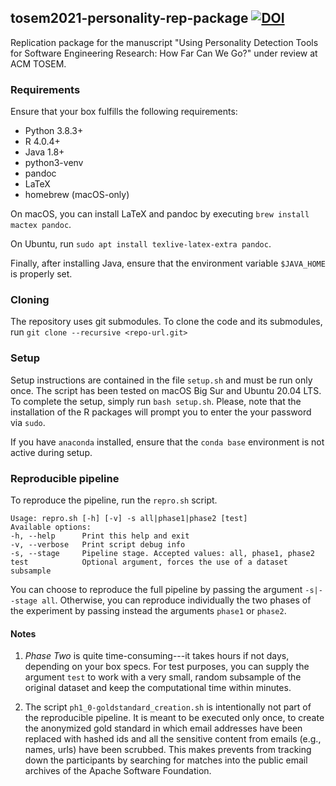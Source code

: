 ## tosem2021-personality-rep-package [![DOI](https://zenodo.org/badge/DOI/10.5281/zenodo.4720988.svg)](https://doi.org/10.5281/zenodo.4720988)
Replication package for the manuscript "Using Personality Detection Tools for Software Engineering Research: How Far Can
We Go?" under review at ACM TOSEM.

### Requirements
Ensure that your box fulfills the following requirements:
* Python 3.8.3+
* R 4.0.4+
* Java 1.8+
* python3-venv
* pandoc
* LaTeX
* homebrew (macOS-only)

On macOS, you can install LaTeX and pandoc by executing `brew install mactex pandoc`.

On Ubuntu, run `sudo apt install texlive-latex-extra pandoc`.

Finally, after installing Java, ensure that the environment variable `$JAVA_HOME` is properly set.

### Cloning
The repository uses git submodules. To clone the code and its submodules, run `git clone --recursive <repo-url.git>`

### Setup
Setup instructions are contained in the file `setup.sh` and must be run only once. The script has been tested on macOS Big Sur and Ubuntu 20.04 LTS.
To complete the setup, simply run `bash setup.sh`. Please, note that the installation of the R packages will prompt you to enter the your password via `sudo`. 

If you have `anaconda` installed, ensure that the `conda base` environment is not active during setup.

### Reproducible pipeline

To reproduce the pipeline, run the `repro.sh` script.
```text
Usage: repro.sh [-h] [-v] -s all|phase1|phase2 [test]
Available options:
-h, --help      Print this help and exit
-v, --verbose   Print script debug info
-s, --stage     Pipeline stage. Accepted values: all, phase1, phase2
test            Optional argument, forces the use of a dataset subsample
```

You can choose to reproduce the full pipeline by passing the argument `-s|--stage all`.
Otherwise, you can reproduce individually the two phases of the experiment by passing instead
the arguments `phase1` or `phase2`.

#### Notes

1. *Phase Two* is quite time-consuming---it takes hours if not days, depending on your box specs. For test 
   purposes, you can supply the argument `test` to work with a very small, random subsample of the original dataset and 
   keep the computational time within minutes.

2. The script `ph1_0-goldstandard_creation.sh` is intentionally not part of the reproducible pipeline. It is meant to be
   executed only once, to create the anonymized gold standard in which email addresses have been replaced
   with hashed ids and all the sensitive content from emails (e.g., names, urls) have been scrubbed. This makes
   prevents from tracking down the participants by searching for matches into the public email archives of the Apache Software Foundation.
